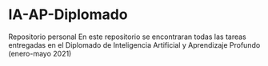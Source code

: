 # IA-AP-Diplomado
Repositorio personal
En este repositorio se encontraran todas las tareas entregadas en el Diplomado de Inteligencia Artificial y Aprendizaje Profundo (enero-mayo 2021)

